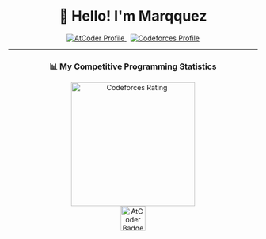 <h1 align="center">👋 Hello! I'm Marqquez</h1>

<div align="center">
<a href="https://atcoder.jp/users/Marqquez">
  <img src="https://img.shields.io/badge/AtCoder-Marqquez-blue?style=for-the-badge&logo=atcoder" alt="AtCoder Profile"/>
</a>
&nbsp;
<a href="https://codeforces.com/profile/Marqquez">
  <img src="https://img.shields.io/badge/Codeforces-Marqquez-orange?style=for-the-badge&logo=codeforces" alt="Codeforces Profile"/>
</a>
</div>

---

<h3 align="center">📊 My Competitive Programming Statistics</h3>

<div align="center">
  
<!-- Codeforces Stats -->
<img src="https://raw.githubusercontent.com/Marqquez/cf-stats/main/output/rating.svg" alt="Codeforces Rating" height="250"/>

<!-- AtCoder Stats (replace with your own generated badge if available) -->
<br>
<img src="https://atcoder-badges.now.sh/api/atcoder?name=Marqquez" alt="AtCoder Badge" height="50"/>

</div>
